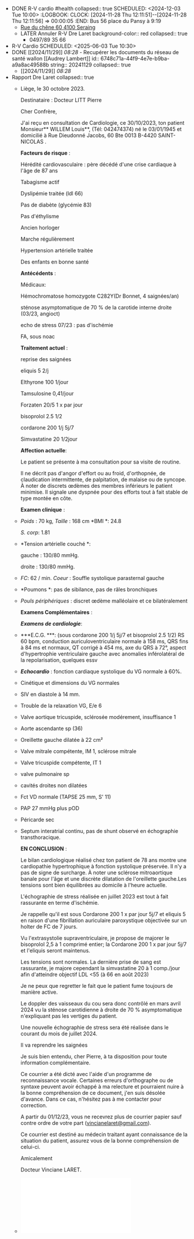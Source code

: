 - DONE R-V cardio #health
  collapsed:: true
  SCHEDULED: <2024-12-03 Tue 10:00>
  :LOGBOOK:
  CLOCK: [2024-11-28 Thu 12:11:51]--[2024-11-28 Thu 12:11:56] =>  00:00:05
  :END:
  Bus 56 place du Pansy à 9:19
	- [Rue du chêne 60 4100 Seraing](https://www.google.com/maps/dir/50.6318,5.525/Rue+du+Chêne+60,+4100+Seraing/@50.620905,5.4920984,4475m/data=!3m2!1e3!4b1!4m9!4m8!1m1!4e1!1m5!1m1!1s0x47c0f9094a6a0d1d:0x891ff915c3bf9cd9!2m2!1d5.5190956!2d50.6047502?entry=ttu&g_ep=EgoyMDI0MTExMi4wIKXMDSoASAFQAw%3D%3D)
	- LATER Annuler R-V Dre Laret
	  background-color:: red
	  collapsed:: true
		- 0497/89 35 66
- R-V Cardio
  SCHEDULED: <2025-06-03 Tue 10:30>
- DONE [[2024/11/29]] *08:28*  -  Recupérer les documents du réseau de santé wallon [[Audrey Lambert]]
  id:: 6748c71a-44f9-4e7e-b9ba-a9a8ac49588b
  string:: 20241129
  collapsed:: true
	- [[2024/11/29]] *08:28*
- Rapport Dre Laret
  collapsed:: true
	- Liège, le 30 octobre 2023.
	  
	  Destinataire : Docteur LITT Pierre
	  
	  Cher Confrère,
	  
	  J'ai reçu en consultation de Cardiologie, ce 30/10/2023, ton patient Monsieur** WILLEM Louis**, (Tél: 042474374) né le 03/01/1945 et domicilié à Rue Dieudonné Jacobs, 60 Bte 0013 B-4420 SAINT-NICOLAS .
	  
	  **Facteurs de risque** :
	  
	  Hérédité cardiovasculaire : père décédé d'une crise cardiaque à l'âge de 87 ans
	  
	  Tabagisme actif
	  
	  Dyslipémie traitée (ldl 66)
	  
	  Pas de diabète (glycémie 83)
	  
	  Pas d'éthylisme
	  
	  Ancien horloger
	  
	  Marche régulièrement
	  
	  Hypertension artérielle traitée
	  
	  Des enfants en bonne santé
	  
	  **Antécédents** :
	  
	  Médicaux:
	  
	  Hémochromatose homozygote C282Y(Dr Bonnet, 4 saignées/an)
	  
	  sténose asymptomatique de 70 % de la carotide interne droite (03/23, angioct)
	  
	  echo de stress 07/23 : pas d'ischémie
	  
	  FA, sous noac
	  
	  **Traitement actuel** :
	  
	  reprise des saignées
	  
	  eliquis 5 2/j
	  
	  Elthyrone 100 1/jour
	  
	  Tamsulosine 0,41/jour
	  
	  Forzaten 20/5 1 x par jour
	  
	  bisoprolol 2.5 1/2
	  
	  cordarone 200 1/j 5j/7
	  
	  Simvastatine 20 1/2jour
	  
	  **Affection actuelle**:
	  
	  Le patient se présente à ma consultation pour sa visite de routine.
	  
	  Il ne décrit pas d'angor d'effort ou au froid, d'orthopnée, de claudication intermittente, de palpitation, de malaise ou de syncope. À noter de discrets œdèmes des membres inférieurs le patient minimise. Il signale une dyspnée pour des efforts tout à fait stable de type montée en côte.
	  
	  **Examen clinique** :
	- *Poids* : 70 kg, *Taille* : 168 cm *BMI *: 24.8
	  
	  *S. corp*: 1.81
	- *Tension artérielle couché *:
	  
	  gauche : 130/80 mmHg.
	  
	  droite : 130/80 mmHg.
	- *FC*: 62 / min. *Coeur* : Souffle systolique parasternal gauche
	- *Poumons *: pas de sibilance, pas de râles bronchiques
	- *Pouls périphériques* : discret œdème malléolaire et ce bilatéralement
	  
	  **Examens Complémentaires** :
	  
	  ***Examens de cardiologie***:
	- ***E.C.G. ***: (sous cordarone 200 1/j 5j/7 et bisoprolol 2.5 1/2) RS 60 bpm, conduction auriculoventriculaire normale à 158 ms, QRS fins à 84 ms et normaux, QT corrigé à 454 ms, axe du QRS à 72°, aspect d'hypertrophie ventriculaire gauche avec anomalies inférolatéral de la repolarisation, quelques essv
	- ***Echocardio*** : fonction cardiaque systolique du VG normale à 60%.
	- Cinétique et dimensions du VG normales
	- SIV en diastole à 14 mm.
	- Trouble de la relaxation VG, E/e 6
	- Valve aortique tricuspide, sclérosée modérement, insuffisance 1
	- Aorte ascendante sp (36)
	- Oreillette gauche dilatée à 22 cm²
	- Valve mitrale compétente, IM 1, sclérose mitrale
	- Valve tricuspide compétente, IT 1
	- valve pulmonaire sp
	- cavités droites non dilatées
	- Fct VD normale (TAPSE 25 mm, S' 11)
	- PAP 27 mmHg plus pOD
	- Péricarde sec
	- Septum interatrial continu, pas de shunt observé en échographie transthoracique.
	  
	  **EN CONCLUSION** :
	  
	  Le bilan cardiologique réalisé chez ton patient de 78 ans montre une cardiopathie hypertrophique à fonction systolique préservée. Il n'y a pas de signe de surcharge. À noter une sclérose mitroaortique banale pour l'âge et une discrète dilatation de l'oreillette gauche.Les tensions sont bien équilibrées au domicile à l'heure actuelle.
	  
	  L'échographie de stress réalisée en juillet 2023 est tout à fait rassurante en terme d'ischémie.
	  
	  Je rappelle qu'il est sous Cordarone 200 1 x par jour 5j/7 et eliquis 5 en raison d'une fibrillation auriculaire paroxystique objectivée sur un holter de FC de 7 jours.
	  
	  Vu l'extrasystolie supraventriculaire, je propose de majorer le bisoprolol 2,5 à 1 comprimé entier; la Cordarone 200 1 x par jour 5j/7 et l'eliquis seront maintenus.
	  
	  Les tensions sont normales. La dernière prise de sang est rassurante, je majore cependant la simvastatine 20 à 1 comp./jour afin d'atteindre objectif LDL <55 (à 66 en août 2023)
	  
	  Je ne peux que regretter le fait que le patient fume toujours de manière active.
	  
	  Le doppler des vaisseaux du cou sera donc contrôlé en mars avril 2024 vu la sténose carotidienne à droite de 70 % asymptomatique n'expliquant pas les vertiges du patient.
	  
	  Une nouvelle échographie de stress sera été réalisée dans le courant du mois de juillet 2024.
	  
	  Il va reprendre les saignées
	  
	  Je suis bien entendu, cher Pierre, à ta disposition pour toute information complémentaire.
	  
	  Ce courrier a été dicté avec l'aide d'un programme de reconnaissance vocale. Certaines erreurs d'orthographe ou de syntaxe peuvent avoir échappé à ma relecture et pourraient nuire à la bonne compréhension de ce document, j'en suis désolée d'avance. Dans ce cas, n'hésitez pas à me contacter pour correction.
	  
	  A partir du 01/12/23, vous ne recevrez plus de courrier papier sauf contre ordre de votre part (vincianelaret@gmail.com).
	  
	  Ce courrier est destiné au médecin traitant ayant connaissance de la situation du patient, assurez vous de la bonne compréhension de celui-ci.
	  
	  Amicalement
	  
	  Docteur Vinciane LARET.
	- ![ECG](../assets/Default.aspx_1732853547672_0.pdf)